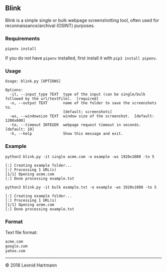 ## Blink

Blink is a simple single or bulk webpage screenshotting tool, often used for reconnaissance/archival (OSINT) purposes.

### Requirements

`pipenv install`

If you do not have `pipenv` installed, first install it with `pip3 install pipenv`.

### Usage

```console
Usage: blink.py [OPTIONS]

Options:
  -it, --input_type TEXT  type of the input (can be single/bulk followed by the url/textFile).  [required]
  -o, --output TEXT       name of the folder to save the screenshots to.
                          [default: screenshots]
  -ws, --windowsize TEXT  window size of the screenshot.  [default: 1200x600]
  -to, --timeout INTEGER  webpage request timeout in seconds.  [default: 10]
  -h, --help              Show this message and exit.
```

### Example

```console
python3 blink.py -it single acme.com -o example -ws 1920x1080 -to 5

[:] Creating example folder...
[:] Processing 1 URL(s)
[1/1] Opening acme.com
[:] Done processing example.txt

python3 blink.py -it bulk example.txt -o example -ws 1920x1080 -to 5

[:] Creating example folder...
[:] Processing 1 URL(s)
[1/1] Opening acme.com
[:] Done processing example.txt
```



### Format

Text file format:

```txt
acme.com
google.com
yahoo.com
```

---

&copy; 2018 Leonid Hartmann
